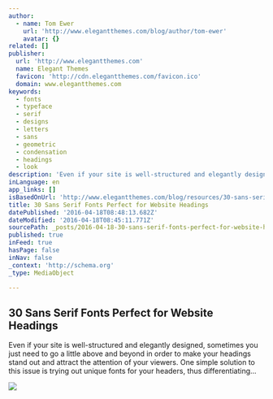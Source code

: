 ```yaml
---
author:
  - name: Tom Ewer
    url: 'http://www.elegantthemes.com/blog/author/tom-ewer'
    avatar: {}
related: []
publisher:
  url: 'http://www.elegantthemes.com'
  name: Elegant Themes
  favicon: 'http://cdn.elegantthemes.com/favicon.ico'
  domain: www.elegantthemes.com
keywords:
  - fonts
  - typeface
  - serif
  - designs
  - letters
  - sans
  - geometric
  - condensation
  - headings
  - look
description: 'Even if your site is well-structured and elegantly designed, sometimes you just need to go a little above and beyond in order to make your headings stand out and attract the attention of your viewers. One simple solution to this issue is trying out unique fonts for your headers, thus differentiating...'
inLanguage: en
app_links: []
isBasedOnUrl: 'http://www.elegantthemes.com/blog/resources/30-sans-serif-fonts-perfect-for-website-headings?utm_source=Elegant+Themes&utm_campaign=714cb5eac3-RSS_EMAIL_CAMPAIGN&utm_medium=email&utm_term=0_c886a2fc0a-714cb5eac3-49844245'
title: 30 Sans Serif Fonts Perfect for Website Headings
datePublished: '2016-04-18T08:48:13.682Z'
dateModified: '2016-04-18T08:45:11.771Z'
sourcePath: _posts/2016-04-18-30-sans-serif-fonts-perfect-for-website-headings.md
published: true
inFeed: true
hasPage: false
inNav: false
_context: 'http://schema.org'
_type: MediaObject

---
```

<article style=""><h1>30 Sans Serif Fonts Perfect for Website Headings</h1><p>Even if your site is well-structured and elegantly designed, sometimes you just need to go a little above and beyond in order to make your headings stand out and attract the attention of your viewers. One simple solution to this issue is trying out unique fonts for your headers, thus differentiating...</p><img src="http://cdn.elegantthemes.com/blog/wp-content/uploads/2016/04/aileron-font.png" /></article>